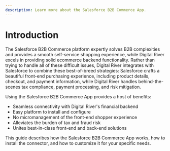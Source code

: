 ```yaml
---
description: Learn more about the Salesforce B2B Commerce App.
---
```


# Introduction

The Salesforce B2B Commerce platform expertly solves B2B complexities and provides a smooth self-service shopping experience, while Digital River excels in providing solid ecommerce backend functionality. Rather than trying to handle all of these difficult issues, Digital River integrates with Salesforce to combine these best-of-breed strategies: Salesforce crafts a beautiful front-end purchasing experience, including product details, checkout, and payment information, while Digital River handles behind-the-scenes tax compliance, payment processing, and risk mitigation.

Using the Salesforce B2B Commerce App provides a host of benefits:

* Seamless connectivity with Digital River's financial backend
* Easy platform to install and configure
* No micromanagement of the front-end shopper experience
* Alleviates the burden of tax and fraud risk
* Unites best-in-class front-end and back-end solutions

This guide describes how the Salesforce B2B Commerce App works, how to install the connector, and how to customize it for your specific needs.
